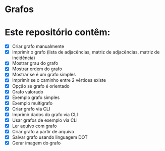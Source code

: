 # Grafos

# Este repositório contêm:

- [x] Criar grafo manualmente
- [x] Imprimir o grafo (lista de adjacências, matriz de adjacências, matriz de incidência)
- [x] Mostrar grau do grafo
- [x] Mostrar ordem do grafo
- [x] Mostrar se é um grafo simples
- [x] Imprimir se o caminho entre 2 vértices existe
- [x] Opção se grafo é orientado
- [x] Grafo valorado
- [x] Exemplo grafo simples
- [x] Exemplo multigrafo
- [x] Criar grafo via CLI
- [x] Imprimir dados do grafo via CLI
- [x] Usar grafos de exemplo via CLI
- [x] Ler aquivo com grafo
- [x] Criar grafo a partir de arquivo
- [x] Salvar grafo usando linguagem DOT
- [x] Gerar imagem do grafo